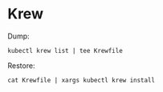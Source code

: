 # Krew

Dump:

```shell
kubectl krew list | tee Krewfile
```

Restore:

```shell
cat Krewfile | xargs kubectl krew install
```
